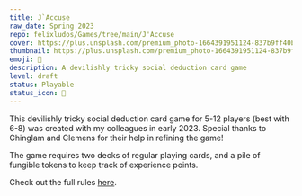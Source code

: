 ```yaml
---
title: J`Accuse
raw_date: Spring 2023
repo: felixludos/Games/tree/main/J'Accuse
cover: https://plus.unsplash.com/premium_photo-1664391951124-837b9ff40b9f?ixlib=rb-4.0.3&ixid=M3wxMjA3fDB8MHxwaG90by1wYWdlfHx8fGVufDB8fHx8fA%3D%3D&auto=format&fit=crop&w=1440&q=80
thumbnail: https://plus.unsplash.com/premium_photo-1664391951124-837b9ff40b9f?ixlib=rb-4.0.3&ixid=M3wxMjA3fDB8MHxwaG90by1wYWdlfHx8fGVufDB8fHx8fA%3D%3D&auto=format&fit=crop&w=480&q=80
emoji: 🔪
description: A devilishly tricky social deduction card game
level: draft
status: Playable
status_icon: 🌟
---
```


This devilishly tricky social deduction card game for 5-12 players (best with 6-8) was created with my colleagues in early 2023. Special thanks to Chinglam and Clemens for their help in refining the game!

The game requires two decks of regular playing cards, and a pile of fungible tokens to keep track of experience points.

Check out the full rules [here](https://github.com/felixludos/Games/blob/main/J'Accuse/J'Accuse.md).


